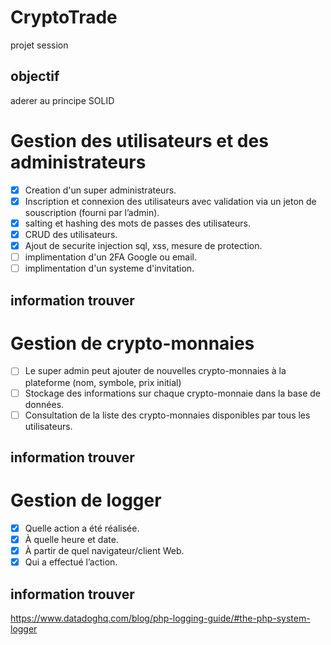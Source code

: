 # CryptoTrade
projet session
## objectif
aderer au principe SOLID

# Gestion des utilisateurs et des administrateurs
- [x] Creation d'un super administrateurs.
- [x] Inscription et connexion des utilisateurs avec validation via un jeton de souscription (fourni par l’admin).
- [x] salting et hashing des mots de passes des utilisateurs.
- [x] CRUD des utilisateurs.
- [x] Ajout de securite injection sql, xss, mesure de protection.
- [ ] implimentation d'un 2FA Google ou email.
- [ ] implimentation d'un systeme d'invitation.

## information trouver


# Gestion de crypto-monnaies
- [ ] Le super admin peut ajouter de nouvelles crypto-monnaies à la plateforme (nom, symbole, prix initial)
- [ ] Stockage des informations sur chaque crypto-monnaie dans la base de données.
- [ ] Consultation de la liste des crypto-monnaies disponibles par tous les utilisateurs.

## information trouver



# Gestion de logger
- [x] Quelle action a été réalisée.
- [x] À quelle heure et date.
- [x] À partir de quel navigateur/client Web.
- [x] Qui a effectué l’action.
## information trouver
https://www.datadoghq.com/blog/php-logging-guide/#the-php-system-logger
